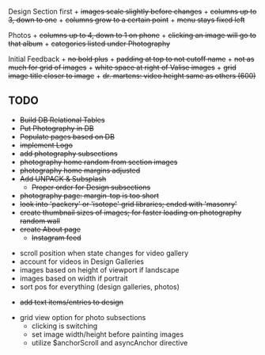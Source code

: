 Design Section first
	+ ~~images scale slightly before changes~~
	+ ~~columns up to 3, down to one~~
	+ ~~columns grow to a certain point~~
	+ ~~menu stays fixed left~~

Photos
	+ ~~columns up to 4, down to 1 on phone~~
	+ ~~clicking an image will go to that album~~
	+ ~~categories listed under Photography~~

Initial Feedback
	+ ~~no bold plus~~
	+ ~~padding at top to not cutoff name~~
	+ ~~not as much for grid of images~~
	+ ~~white space at right of Valise images~~
	+ ~~grid image title closer to image~~
	+ ~~dr. martens: video height same as others (600)~~


TODO
----------

+ ~~Build DB Relational Tables~~
+ ~~Put Photography in DB~~
+ ~~Populate pages based on DB~~
+ ~~implement Logo~~
+ ~~add photography subsections~~
+ ~~photography home random from section images~~
+ ~~photography home margins adjusted~~
+ ~~Add UNPACK & Subsplash~~
	+ ~~Proper order for Design subsections~~
+ ~~photography page: margin-top is too short~~
+ ~~look into 'packery' or 'isotope' grid libraries; ended with 'masonry'~~
+ ~~create thumbnail sizes of images; for faster loading on photography random wall~~
+ ~~create About page~~
	+ ~~Instagram feed~~

- scroll position when state changes for video gallery
- account for videos in Design Galleries
- images based on height of viewport if landscape
- images based on width if portrait
- sort pos for everything (design galleries, photos)
+ ~~add text items/entries to design~~

- grid view option for photo subsections
	- clicking is switching
	- set image width/height before painting images
	- utilize $anchorScroll and asyncAnchor directive
